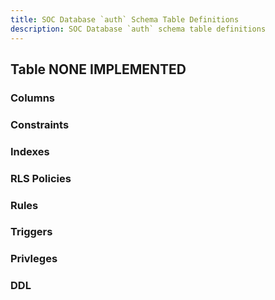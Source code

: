 ```yaml
---
title: SOC Database `auth` Schema Table Definitions
description: SOC Database `auth` schema table definitions
---
```


## Table NONE IMPLEMENTED

### Columns

### Constraints

### Indexes

### RLS Policies

### Rules

### Triggers

### Privleges

### DDL
